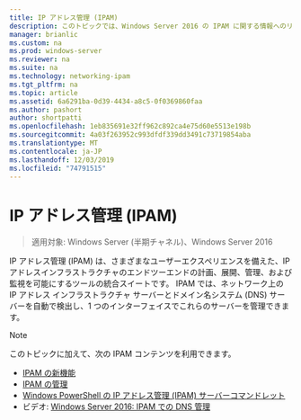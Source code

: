 ```yaml
---
title: IP アドレス管理 (IPAM)
description: このトピックでは、Windows Server 2016 の IPAM に関する情報へのリンクを示します。
manager: brianlic
ms.custom: na
ms.prod: windows-server
ms.reviewer: na
ms.suite: na
ms.technology: networking-ipam
ms.tgt_pltfrm: na
ms.topic: article
ms.assetid: 6a6291ba-0d39-4434-a8c5-0f0369860faa
ms.author: pashort
author: shortpatti
ms.openlocfilehash: 1eb835691e32ff962c892ca4e75d60e5513e198b
ms.sourcegitcommit: 4a03f263952c993dfdf339dd3491c73719854aba
ms.translationtype: MT
ms.contentlocale: ja-JP
ms.lasthandoff: 12/03/2019
ms.locfileid: "74791515"
---
```

# <a name="ip-address-management-ipam"></a>IP アドレス管理 (IPAM)

> 適用対象: Windows Server (半期チャネル)、Windows Server 2016

IP アドレス管理 (IPAM) は、さまざまなユーザーエクスペリエンスを備えた、IP アドレスインフラストラクチャのエンドツーエンドの計画、展開、管理、および監視を可能にするツールの統合スイートです。 IPAM では、ネットワーク上の IP アドレス インフラストラクチャ サーバーとドメイン名システム (DNS) サーバーを自動で検出し、1 つのインターフェイスでこれらのサーバーを管理できます。

> [!NOTE]
> このトピックに加えて、次の IPAM コンテンツを利用できます。
>
> - [IPAM の新機能](../../technologies/ipam/What-s-New-in-IPAM.md)
> - [IPAM の管理](../../technologies/ipam/Manage-IPAM.md)
> - [Windows PowerShell の IP アドレス管理 (IPAM) サーバーコマンドレット](https://docs.microsoft.com/powershell/module/ipamserver/?view=win10-ps)
> - ビデオ: [Windows Server 2016: IPAM での DNS 管理](https://channel9.msdn.com/Blogs/windowsserver/Windows-Server-2016-DNS-management-in-IPAM)
